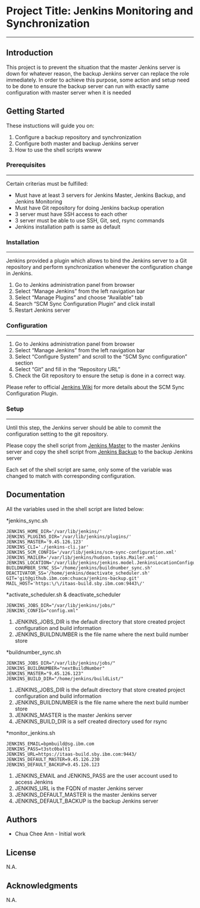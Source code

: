 # Project Title: Jenkins Monitoring and Synchronization
---
## Introduction
This project is to prevent the situation that the master Jenkins server is down for whatever reason, the backup Jenkins server can replace the role immediately.
In order to achieve this purpose, some action and setup need to be done to ensure the backup server can run with exactly same configuration with master server when it is needed

## Getting Started
These instuctions will guide you on:
1. Configure a backup repository and synchronization
2. Configure both master and backup Jenkins server 
3. How to use the shell scripts
wwww
### Prerequisites
---
Certain criterias must be fulfilled:
- Must have at least 3 servers for Jenkins Master, Jenkins Backup, and Jenkins Monitoring
- Must have Git repository for doing Jenkins backup operation
- 3 server must have SSH access to each other
- 3 server must be able to use SSH, Git, sed, rsync commands
- Jenkins installation path is same as default

### Installation
---
Jenkins provided a plugin which allows to bind the Jenkins server to a Git repository and perform synchronization whenever the configuration change in Jenkins.

1. Go to Jenkins administration panel from browser
2. Select “Manage Jenkins” from the left navigation bar
3. Select “Manage Plugins” and choose “Available” tab
4. Search “SCM Sync Configuration Plugin” and click install
5. Restart Jenkins server

### Configuration
---
1. Go to Jenkins administration panel from browser
2. Select “Manage Jenkins” from the left navigation bar
3. Select “Configure System” and scroll to the “SCM Sync configuration” section
4. Select “Git” and fill in the “Repository URL”
5. Check the Git repository to ensure the setup is done in a correct way. 

Please refer to official [Jenkins Wiki][jenkins_scm_sync_wiki] for more details about the SCM Sync Configuration Plugin.

### Setup
---
Until this step, the Jenkins server should be able to commit the configuration setting to the git repository.

Please copy the shell script from [Jenkins Master][jenkins_master_shellscript] to the master Jenkins server and 
copy the shell script from [Jenkins Backup][jenkins_backup_shellscript] to the backup Jenkins server

Each set of the shell script are same, only some of the variable was changed to match with corresponding configuration.


## Documentation
All the variables used in the shell script are listed below:

*jenkins_sync.sh
```
JENKINS_HOME_DIR='/var/lib/jenkins/'
JENKINS_PLUGINS_DIR='/var/lib/jenkins/plugins/'
JENKINS_MASTER='9.45.126.123'
JENKINS_CLI='./jenkins-cli.jar'
JENKINS_SCM_CONFIG='/var/lib/jenkins/scm-sync-configuration.xml'
JENKINS_MAILER='/var/lib/jenkins/hudson.tasks.Mailer.xml'
JENKINS_LOCATION='/var/lib/jenkins/jenkins.model.JenkinsLocationConfiguration.xml'
BUILDNUMBER_SYNC_SS='/home/jenkins/buildnumber_sync.sh'
DEACTIVATOR_SS='/home/jenkins/deactivate_scheduler.sh'
GIT='git@github.ibm.com:chuaca/jenkins-backup.git'
MAIL_HOST='https:\/\/itaas-build.sby.ibm.com:9443\/'
```

*activate_scheduler.sh & deactivate_scheduler
```
JENKINS_JOBS_DIR="/var/lib/jenkins/jobs/"
JENKINS_CONFIG="config.xml"
```
1. JENKINS_JOBS_DIR is the default directory that store created project configuration and build information
2. JENKINS_BUILDNUMBER is the file name where the next build number store

*buildnumber_sync.sh
```
JENKINS_JOBS_DIR="/var/lib/jenkins/jobs/"
JENKINS_BUILDNUMBER="nextBuildNumber"
JENKINS_MASTER="9.45.126.123"
JENKINS_BUILD_DIR="/home/jenkins/buildList/"
```
1. JENKINS_JOBS_DIR is the default directory that store created project configuration and build information
2. JENKINS_BUILDNUMBER is the file name where the next build number store
3. JENKINS_MASTER is the master Jenkins server
4. JENKINS_BUILD_DIR is a self created directory used for rsync 


*monitor_jenkins.sh
```
JENKINS_EMAIL=bpmbuild@sg.ibm.com
JENKINS_PASS=t3stc0balt1
JENKINS_URL=https://itaas-build.sby.ibm.com:9443/
JENKINS_DEFAULT_MASTER=9.45.126.230
JENKINS_DEFAULT_BACKUP=9.45.126.123
```
1. JENKINS_EMAIL and JENKINS_PASS are the user account used to access Jenkins
2. JENKINS_URL is the FQDN of master Jenkins server
3. JENKINS_DEFAULT_MASTER is the master Jenkins server
4. JENKINS_DEFAULT_BACKUP is the backup Jenkins server

## Authors
* Chua Chee Ann - Initial work

## License
N.A.

## Acknowledgments
N.A.


[jenkins_scm_sync_wiki]: <https://wiki.jenkins.io/display/JENKINS/SCM+Sync+configuration+plugin>
[jenkins_master_shellscript]:<https://github.ibm.com/gts-sla/jenkins-monitoring/tree/master/Jenkins-Master>
[jenkins_backup_shellscript]:<https://github.ibm.com/gts-sla/jenkins-monitoring/tree/master/Jenkins-Backup>

